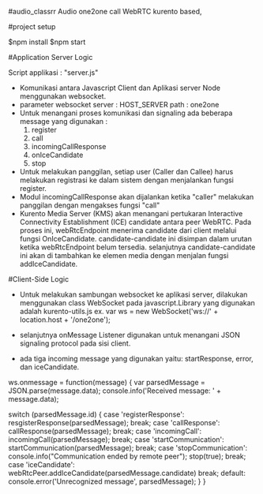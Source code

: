 #audio_classrr
Audio one2one call WebRTC kurento based,

#project setup

$npm install
$npm start



#Application Server Logic

Script applikasi : "server.js"
 - Komunikasi antara Javascript Client dan Aplikasi server Node menggunakan websocket.
 - parameter websocket
	server  : HOST_SERVER
	path 	: one2one
 - Untuk menangani proses komunikasi dan signaling ada beberapa message yang digunakan :
	1. register
	2. call 
	3. incomingCallResponse
	4. onIceCandidate
	5. stop
 - Untuk melakukan panggilan, setiap user (Caller dan Callee) harus melakukan registrasi ke dalam sistem dengan menjalankan fungsi register.
 - Modul incomingCallResponse akan dijalankan ketika "caller" melakukan panggilan dengan mengakses fungsi "call" 
 - Kurento Media Server (KMS) akan menangani pertukaran Interactive Connectivity Establishment (ICE) candidate antara peer WebRTC. 
   Pada proses ini, webRtcEndpoint menerima candidate dari client melalui fungsi OnIceCandidate. 
   candidate-candidate ini disimpan dalam urutan ketika webRtcEndpoint belum tersedia. 
   selanjutnya candidate-candidate ini akan di tambahkan ke elemen media dengan menjalan fungsi addIceCandidate.

#Client-Side Logic
 - Untuk melakukan sambungan websocket ke aplikasi server, dilakukan menggunakan class WebSocket pada javascript.Library yang digunakan adalah kurento-utils.js
	ex. var ws = new WebSocket('ws://' + location.host + '/one2one');
 - selanjutnya onMessage Listener digunakan untuk menangani  JSON signaling protocol pada sisi client.
 
 - ada tiga incoming message yang digunakan yaitu: startResponse, error, dan iceCandidate.  
 
 ws.onmessage = function(message) {
   var parsedMessage = JSON.parse(message.data);
   console.info('Received message: ' + message.data);

   switch (parsedMessage.id) {
   case 'registerResponse':
      resgisterResponse(parsedMessage);
      break;
   case 'callResponse':
      callResponse(parsedMessage);
      break;
   case 'incomingCall':
      incomingCall(parsedMessage);
      break;
   case 'startCommunication':
      startCommunication(parsedMessage);
      break;
   case 'stopCommunication':
      console.info("Communication ended by remote peer");
      stop(true);
      break;
   case 'iceCandidate':
      webRtcPeer.addIceCandidate(parsedMessage.candidate)
      break;
   default:
      console.error('Unrecognized message', parsedMessage);
   }
}